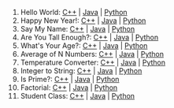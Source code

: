 1. Hello World: [C++](CPP/hello.cpp) | [Java](Java/Hello.java) | [Python](Python/hello.py) 
2. Happy New Year!: [C++](CPP/new_year.cpp) | [Java](Java/NewYear.java) | [Python](Python/new_year.py)
3. Say My Name: [C++](CPP/name.cpp) | [Java](Java/Name.java) | [Python](Python/name.py)
4. Are You Tall Enough?: [C++](CPP/height.cpp) | [Java](Java/Height.java) | [Python](Python/height.py)
5. What's Your Age?: [C++](CPP/age.cpp) | [Java](Java/Age.java) | [Python](Python/age.py)
6. Average of N Numbers: [C++](CPP/average.cpp) | [Java](Java/Average.java) | [Python](Python/average.py)
7. Temperature Converter: [C++](CPP/temperature.cpp) | [Java](Java/Temperature.java) | [Python](Python/temperature.py)
8. Integer to String: [C++](CPP/intToString.cpp) | [Java](Java/IntToString.java) | [Python](Python/intToString.py)
9. Is Prime?: [C++](CPP/Prime.cpp) | [Java](Java/Prime.java) | [Python](Python/Prime.py)
10. Factorial: [C++](CPP/factorial.cpp) | [Java](Java/Factorial.java) | [Python](Python/factorial.py)
11. Student Class: [C++](CPP/Student/Student.h) | [Java](Java/Student/Student.java) | [Python](Python/Student/Student.py)

[//]: # (End of list of challenges)


